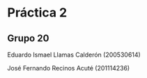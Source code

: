 # Práctica 2
## Grupo 20
Eduardo Ismael Llamas Calderón (200530614)

José Fernando Recinos Acuté (201114236)